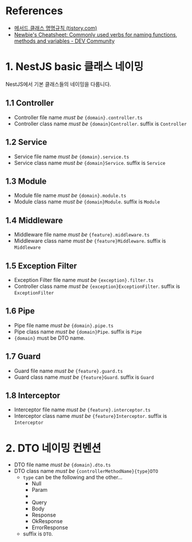 # References
- [메서드,클래스 명명규칙 (tistory.com)](https://codediver.tistory.com/5)
- [Newbie's Cheatsheet: Commonly used verbs for naming functions, methods and variables - DEV Community](https://dev.to/maikomiyazaki/beginner-s-cheat-sheet-commonly-used-verbs-for-naming-functions-methods-and-variables-509i)

# 1. NestJS basic 클래스 네이밍
NestJS에서 기본 클래스들의 네이밍을 다룹니다.
## 1.1 Controller
- Controller file name *must be* `{domain}.controller.ts`
- Controller class name *must be* `{domain}Controller`. suffix is `Controller`
## 1.2 Service
- Service file name *must be* `{domain}.service.ts`
- Service class name *must be* `{domain}Service`. suffix is `Service`
## 1.3 Module
- Module file name *must be* `{domain}.module.ts`
- Module class name *must be* `{domain}Module`. suffix is `Module`
## 1.4 Middleware
- Middleware file name *must be* `{feature}.middleware.ts`
- Middleware class name *must be* `{feature}Middleware`. suffix is `Middleware`
## 1.5 Exception Filter
- Exception Filter file name *must be* `{exception}.filter.ts`
- Controller class name *must be* `{exception}ExceptionFilter`. suffix is `ExceptionFilter`
## 1.6 Pipe
- Pipe file name *must be* `{domain}.pipe.ts`
- Pipe class name *must be* `{domain}Pipe`. suffix is `Pipe`
- `{domain}` must be DTO name.
## 1.7 Guard
- Guard file name *must be* `{feature}.guard.ts`
- Guard class name *must be* `{feature}Guard`. suffix is `Guard`
## 1.8 Interceptor 
- Interceptor file name *must be* `{feature}.interceptor.ts`
- Interceptor class name *must be* `{feature}Interceptor`. suffix is `Interceptor`


# 2. DTO 네이밍 컨벤션
- DTO file name *must be* `{domain}.dto.ts`
- DTO class name *must be* `{controllerMethodName}{type}DTO`
	- `type` can be the following and the other...
		- Null
		- Param
		- 
		- Query
		- Body
		- Response
		- OkResponse
		- ErrorResponse
	- suffix is `DTO`.

